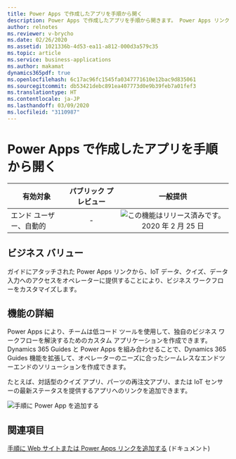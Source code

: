 ```yaml
---
title: Power Apps で作成したアプリを手順から開く
description: Power Apps で作成したアプリを手順から開きます。 Power Apps リンクを使用して、顧客向けのカスタム ワークフローを作成します。 例として、IoT データの表示、クイズの追加、データ入力フォームの提供などがあります。
author: relnotes
ms.reviewer: v-brycho
ms.date: 02/26/2020
ms.assetid: 1021336b-4d53-ea11-a812-000d3a579c35
ms.topic: article
ms.service: business-applications
ms.author: makamat
dynamics365pdf: true
ms.openlocfilehash: 6c17ac96fc1545fa0347771610e12bac9d835061
ms.sourcegitcommit: db53421debc891ea407773d0e9b39feb7a01fef3
ms.translationtype: HT
ms.contentlocale: ja-JP
ms.lasthandoff: 03/09/2020
ms.locfileid: "3110987"
---
```

# <a name="open-an-app-created-in-power-apps-from-a-step"></a>Power Apps で作成したアプリを手順から開く


| 有効対象    |  パブリック プレビュー | 一般提供 | 
| ---------- | :----------: |:----------: |
|エンド ユーザー、自動的|-| ![この機能はリリース済みです。](/dynamics365-release-plan/media/green-checkmark.png "この機能はリリース済みです。") 2020 年 2 月 25 日|


## <a name="business-value"></a>ビジネス バリュー
<!-- bv start -->
ガイドにアタッチされた Power Apps リンクから、IoT データ、クイズ、データ入力へのアクセスをオペレーターに提供することにより、ビジネス ワークフローをカスタマイズします。
<!-- bv end -->



## <a name="feature-details"></a>機能の詳細
<!--feature detail start -->
Power Apps により、チームは低コード ツールを使用して、独自のビジネス ワークフローを解決するためのカスタム アプリケーションを作成できます。 Dynamics 365 Guides と Power Apps を組み合わせることで、Dynamics 365 Guides 機能を拡張して、オペレーターのニーズに合ったシームレスなエンドツーエンドのソリューションを作成できます。

たとえば、対話型のクイズ アプリ、パーツの再注文アプリ、または IoT センサーの最新ステータスを提供するアプリへのリンクを追加できます。
<!--feature detail end -->

![手順に Power App を追加する](media/powerapps-drag-action.png "手順に Power App を追加する")
<!-- Picture 1 -->









## <a name="see-also"></a>関連項目

[手順に Web サイトまたは Power Apps リンクを追加する](https://docs.microsoft.com/dynamics365/mixed-reality/guides/pc-app-website-powerapps-link) (ドキュメント)
